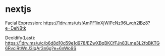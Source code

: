 # nextjs

Facial Expression:
https://1drv.ms/u/s!AmPF1inXjWIPcNz96i_vqh2lBz8?e=DeNBtk

Deoldify(Last): https://1drv.ms/u/c/b6d8d10d59e1d978/EZwXBqBKCfFJn83Lme3L2foBKTG6RvciRtWnJ3lqAr3n6g?e=6nWo9S
